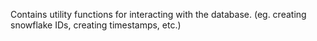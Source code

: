 Contains utility functions for interacting with the database. (eg. creating snowflake IDs, creating timestamps, etc.)